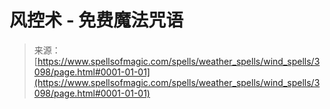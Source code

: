 <!--yml

category: 未分类

date: 2024-06-12 18:36:52

-->

# 风控术 - 免费魔法咒语

> 来源：[https://www.spellsofmagic.com/spells/weather_spells/wind_spells/3098/page.html#0001-01-01](https://www.spellsofmagic.com/spells/weather_spells/wind_spells/3098/page.html#0001-01-01)
